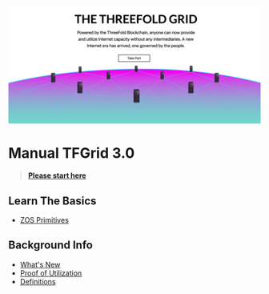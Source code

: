 
<!-- ![](img/freedom_.png) -->
![](img/manual_home_.png)

# Manual TFGrid 3.0

> [**Please start here**](tfgrid3_getstarted)

## Learn The Basics

- [ZOS Primitives](threefold:tfgrid_primitives)

## Background Info

- [What's New](grid3_new)
- [Proof of Utilization](proof_of_utilization_manual)
- [Definitions](grid3_definitions)
